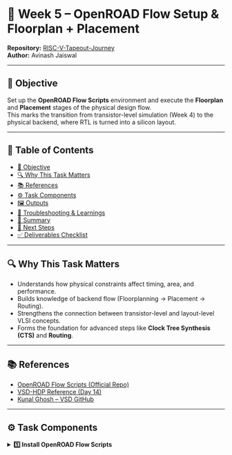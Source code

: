 # 🌟 Week 5 – OpenROAD Flow Setup & Floorplan + Placement  
**Repository:** [RISC-V-Tapeout-Journey](https://github.com/avinashjaiswal1598/RISC-V-Tapeout-Journey)  
**Author:** Avinash Jaiswal  

---

## 🧭 Objective  
Set up the **OpenROAD Flow Scripts** environment and execute the **Floorplan** and **Placement** stages of the physical design flow.  
This marks the transition from transistor-level simulation (Week 4) to the physical backend, where RTL is turned into a silicon layout.

---

## 📑 Table of Contents
- [🧭 Objective](#-objective)
- [🔍 Why This Task Matters](#-why-this-task-matters)
- [📚 References](#-references)
- [⚙️ Task Components](#%EF%B8%8F-task-components)
- [🖼️ Outputs](#%EF%B8%8F-outputs)
- [🧰 Troubleshooting & Learnings](#-troubleshooting--learnings)
- [🧠 Summary](#-summary)
- [🚀 Next Steps](#-next-steps)
- [✅ Deliverables Checklist](#-deliverables-checklist)

---

## 🔍 Why This Task Matters  
- Understands how physical constraints affect timing, area, and performance.  
- Builds knowledge of backend flow (Floorplanning → Placement → Routing).  
- Strengthens the connection between transistor-level and layout-level VLSI concepts.  
- Forms the foundation for advanced steps like **Clock Tree Synthesis (CTS)** and **Routing**.

---

## 📚 References  
- [OpenROAD Flow Scripts (Official Repo)](https://github.com/The-OpenROAD-Project/OpenROAD-flow-scripts)  
- [VSD-HDP Reference (Day 14)](https://github.com/spatha0011/spatha_vsd-hdp/blob/main/Day14/README.md)  
- [Kunal Ghosh – VSD GitHub](https://github.com/kunalg123)  

---

## ⚙️ Task Components  

<details>
<summary><strong>1️⃣ Install OpenROAD Flow Scripts</strong></summary>

```bash
# Clone OpenROAD Flow Scripts
 git clone https://github.com/The-OpenROAD-Project/OpenROAD-flow-scripts.git
 cd OpenROAD-flow-scripts

# Install all prerequisites
 sudo ./setup.sh

<img width="800" height="231" alt="2kaylayout" src="https://github.com/user-attachments/assets/51875d71-3741-46ff-b0d0-de20a2eb0846" />

# Verify installation
 ./openroad -version
```

✅ **Expected Result:** OpenROAD version displayed successfully.  

<img width="600" height="672" alt="openroad installation" src="https://github.com/user-attachments/assets/bb182dfd-451d-46c6-9064-a3cfdeaa3f55" />

---

<details>
<summary><strong>2️⃣ Execute Floorplan + Placement (Only These Stages)</strong></summary>

```bash
 
```

✅ **Verify:**  
- Core area and die dimensions generated.  
- Standard cells placed successfully.  
- Logs created under `logs/` directory.  

 
- Terminal logs for floorplan & placement completion.  
- Floorplan and placement layout images.  
</details>

---

## 🖼️ Outputs  

### 🧩 Floorplan View  
![Floorplan view](./images/week5_floorplan.png)  
*Figure 1 – Core and die regions after floorplanning.*

### 🧱 Placement View  
![Placement view](./images/week5_placement.png)  
*Figure 2 – Standard cell placement showing proper utilization.*

### 🧾 Logs & Confirmation  
![Terminal log](./images/week5_terminal_log.png)  
*Figure 3 – OpenROAD log confirming completion of Floorplan & Placement.*

---

## 🧰 Troubleshooting & Learnings  

Setting up OpenROAD Flow Scripts was the most challenging yet insightful phase so far. The process tested my patience, problem-solving, and system-level understanding — skills essential for real-world VLSI development.  

- **🔧 Long Setup & Slow Build:**  
  The `sudo ./setup.sh` process took hours due to limited VM resources. I monitored logs patiently and learned about internal dependencies.  
  ➤ *Learning:* Toolchain compilation time reflects dependency depth; patience and system monitoring are key.  

- **⚙️ Dependency Conflicts (CMake, SWIG, TCL):**  
  Build failures due to version mismatches were resolved by verifying versions (`cmake --version`, `swig --version`) and updating `.bashrc` paths.  
  ➤ *Learning:* Environment consistency ensures smooth builds.  

- **💾 VM Storage & Partition Issue:**  
  While resizing `/dev/sda2`, I faced “device busy / invalid superblock” errors. Using `df -h`, I identified partition issues and safely restored GUI via TTY commands.  
  ➤ *Learning:* Linux disk operations require precision and calm troubleshooting.  

- **🚀 Memory Limitation During Flow Execution:**  
  Added swap memory to overcome physical RAM limits, enabling flow completion.  
  ➤ *Learning:* Efficient resource management is critical for EDA workloads.  

- **🧹 Clean Reinstallation Decision:**  
  When inconsistencies persisted, I started from scratch. This clean approach led to stable results.  
  ➤ *Learning:* A fresh start often saves more time than patching broken setups.  

> 🧠 *Overall Reflection:* This week enhanced my debugging mindset and reinforced the importance of patience, structured analysis, and logical problem-solving in complex toolchains.

---

## 🧠 Summary  
Successfully installed OpenROAD Flow Scripts and executed **Floorplan** and **Placement** stages.  
Overcame memory and dependency challenges with systematic debugging and clean environment handling.  
Generated valid DEF files and visual layouts confirming correct placement.  

---

## 🚀 Next Steps  
- Proceed to **Clock Tree Synthesis (CTS)** and **Routing** in Week 6.  
- Optimize floorplan parameters for congestion-free placement.  
- Study timing analysis after placement to improve QoR (Quality of Results).  

---

## ✅ Deliverables Checklist  
| Task | Evidence | Status |
|------|-----------|--------|
| OpenROAD installed successfully | Screenshot of `openroad -version` | ☐ |
| Floorplan executed | Terminal log + image | ☐ |
| Placement executed | Terminal log + layout image | ☐ |
| Summary + Observations added | Markdown updated | ☐ |

---

> 🏁 *By the end of Week 5, the OpenROAD setup and Floorplan + Placement stages were successfully executed, establishing a solid foundation for complete backend flow mastery.*

